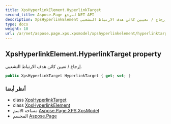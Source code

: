 ```yaml
---
title: XpsHyperlinkElement.HyperlinkTarget
second_title: Aspose.Page لمرجع NET API
description: XpsHyperlinkElement ملكية. إرجاع / تعيين كائن هدف الارتباط التشعبي.
type: docs
weight: 10
url: /ar/net/aspose.page.xps.xpsmodel/xpshyperlinkelement/hyperlinktarget/
---
```

## XpsHyperlinkElement.HyperlinkTarget property

إرجاع / تعيين كائن هدف الارتباط التشعبي.

```csharp
public XpsHyperlinkTarget HyperlinkTarget { get; set; }
```

### أنظر أيضا

* class [XpsHyperlinkTarget](../../xpshyperlinktarget/)
* class [XpsHyperlinkElement](../)
* مساحة الاسم [Aspose.Page.XPS.XpsModel](../../xpshyperlinkelement/)
* المجسم [Aspose.Page](../../../)


